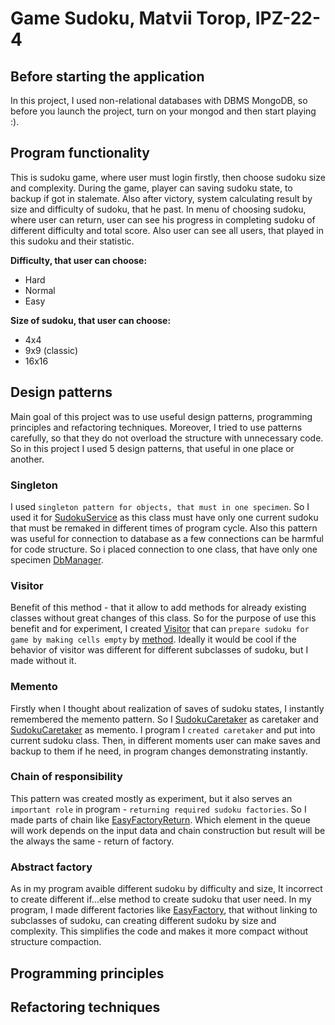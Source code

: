 # Game Sudoku, Matvii Torop, IPZ-22-4
## Before starting the application
In this project, I used non-relational databases with DBMS MongoDB, so before you launch the project, turn on your mongod and then start playing :).
## Program functionality
This is sudoku game, where user must login firstly, then choose sudoku size and complexity. During the game, player can saving sudoku state, to backup if got in stalemate. Also after victory, system calculating result by size and difficulty of sudoku, that he past. In menu of choosing sudoku, where user can return, user can see his progress in completing sudoku of different difficulty and total score. Also user can see all users, that played in this sudoku and their statistic.

__Difficulty, that user can choose:__
- Hard
- Normal
- Easy

__Size of sudoku, that user can choose:__
- 4x4
- 9x9 (classic)
- 16x16
## Design patterns
Main goal of this project was to use useful design patterns, programming principles and refactoring techniques. Moreover, I tried to use patterns carefully, so that they do not overload the structure with unnecessary code. So in this project I used 5 design patterns, that useful in one place or another.
### Singleton
I used `singleton pattern for objects, that must in one specimen`. So I used it for [SudokuService](./Classes/SudokuTypes/SudokuService.cs) as this class must have only one current sudoku that must be remaked in different times of program cycle. Also this pattern was useful for connection to database as a few connections can be harmful for code structure. So i placed connection to one class, that have only one specimen [DbManager](./Classes/MongoDB/DatabaseManager.cs). 
### Visitor
Benefit of this method - that it allow to add methods for already existing classes without great changes of this class. So for the purpose of use this benefit and for experiment, I created [Visitor](./Classes/Visitor/SudokuVisitor.cs) that can `prepare sudoku for game by making cells empty` by [method](./Classes/Visitor/SudokuVisitor.cs#L13-L33). Ideally it would be cool if the behavior of visitor was different for different subclasses of sudoku, but I made without it.   
### Memento
Firstly when I thought about realization of saves of sudoku states, I instantly remembered the memento pattern. So I [SudokuCaretaker](./Classes/Memento/SudokuCaretaker.cs) as caretaker and [SudokuCaretaker](./Classes/Memento/SudokuSnapshot.cs) as memento. I program I `created caretaker` and put into current sudoku class. Then, in different moments user can make saves and backup to them if he need, in program changes demonstrating instantly.  
### Chain of responsibility
This pattern was created mostly as experiment, but it also serves an `important role` in program - `returning required sudoku factories`. So I made parts of chain like [EasyFactoryReturn](./Classes/CoR/ReturnEasyFactory.cs). Which element in the queue will work depends on the input data and chain construction but result will be the always the same - return of factory. 
### Abstract factory
As in my program avaible different sudoku by difficulty and size, It incorrect to create different if...else method to create sudoku that user need. In my program, I made different factories like [EasyFactory](./Classes/Factory/EasyFactory.cs), that without linking to subclasses of sudoku, can creating different sudoku by size and complexity. This simplifies the code and makes it more compact without structure compaction.
## Programming principles
## Refactoring techniques
